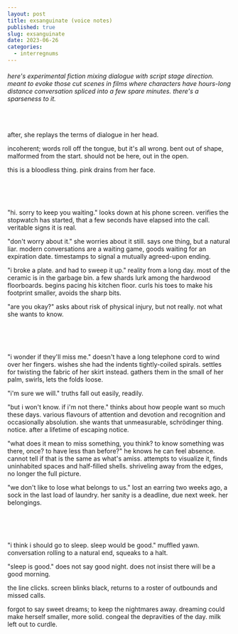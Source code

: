 ```yaml
---
layout: post
title: exsanguinate (voice notes)
published: true
slug: exsanguinate
date: 2023-06-26
categories:
  - interregnums
---
```


###### here's experimental fiction mixing dialogue with script stage direction. meant to evoke those cut scenes in films where characters have hours-long distance conversation spliced into a few spare minutes. there's a sparseness to it.

<br />

after, she replays the terms of dialogue in her head. 

incoherent; words roll off the tongue, but it's all wrong. bent out of shape, malformed from the start. should not be here, out in the open.

this is a bloodless thing. pink drains from her face. 

<!--more-->
<br />
<br />
<br />

"hi. sorry to keep you waiting." looks down at his phone screen. verifies the stopwatch has started, that a few seconds have elapsed into the call. veritable signs it is real.

"don't worry about it." she worries about it still. says one thing, but a natural liar. modern conversations are a waiting game, goods waiting for an expiration date. timestamps to signal a mutually agreed-upon ending. 

"i broke a plate. and had to sweep it up." reality from a long day. most of the ceramic is in the garbage bin. a few shards lurk among the hardwood floorboards. begins pacing his kitchen floor. curls his toes to make his footprint smaller, avoids the sharp bits. 

"are you okay?" asks about risk of physical injury, but not really. not what she wants to know. 

<br />
<br />
<br />

"i wonder if they'll miss me." doesn't have a long telephone cord to wind over her fingers. wishes she had the indents tightly-coiled spirals. settles for twisting the fabric of her skirt instead. gathers them in the small of her palm, swirls, lets the folds loose. 

"i'm sure we will." truths fall out easily, readily.

"but i won't know. if i'm not there." thinks about how people want so much these days. various flavours of attention and devotion and recognition and occasionally absolution. she wants that unmeasurable, schrödinger thing. notice. after a lifetime of escaping notice.

"what does it mean to miss something, you think? to know something was there, once? to have less than before?" he knows he can feel absence. cannot tell if that is the same as what's amiss. attempts to visualize it, finds uninhabited spaces and half-filled shells. shriveling away from the edges, no longer the full picture.

"we don't like to lose what belongs to us." lost an earring two weeks ago, a sock in the last load of laundry. her sanity is a deadline, due next week. her belongings.

<br />
<br />
<br />

"i think i should go to sleep. sleep would be good." muffled yawn. conversation rolling to a natural end, squeaks to a halt.

"sleep is good." does not say good night. does not insist there will be a good morning. 

the line clicks. screen blinks black, returns to a roster of outbounds and missed calls.

forgot to say sweet dreams; to keep the nightmares away. dreaming could make herself smaller, more solid. congeal the depravities of the day. milk left out to curdle.
